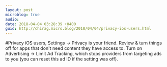 ```yaml
---
layout: post
microblog: true
audio: 
date: 2018-04-04 03:28:39 +0400
guid: http://chirag.micro.blog/2018/04/04/privacy-ios-users.html
---
```

#Privacy iOS users, Settings → Privacy is your friend. Review & turn things off for apps that don't need content they have access to. Turn on Advertising → Limit Ad Tracking, which stops providers from targeting ads to you (you can reset this ad ID if the setting was off).

